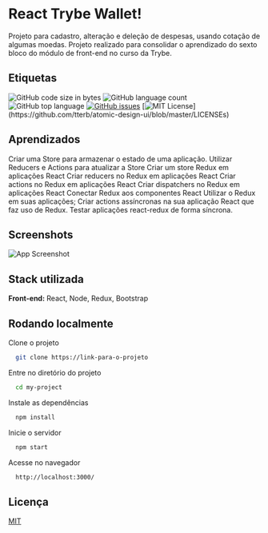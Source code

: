 
# React Trybe Wallet!

Projeto para cadastro, alteração e deleção de despesas, usando cotação de algumas moedas.
Projeto realizado para consolidar o aprendizado do sexto bloco do módulo de front-end no curso da Trybe.

## Etiquetas

![GitHub code size in bytes](https://img.shields.io/github/languages/code-size/eemr3/project-trybewallet)
![GitHub language count](https://img.shields.io/github/languages/count/eemr3/project-trybewallet)
![GitHub top language](https://img.shields.io/github/languages/top/eemr3/project-trybewallet)
[![GitHub issues](https://img.shields.io/github/issues/eemr3/project-trybewallet)](https://github.com/eemr3/project-trybewallet/issues)
[![MIT License](https://img.shields.io/apm/l/atomic-design-ui.svg?)](https://github.com/tterb/atomic-design-ui/blob/master/LICENSEs)


## Aprendizados

Criar uma Store para armazenar o estado de uma aplicação.
Utilizar Reducers e Actions para atualizar a Store
Criar um store Redux em aplicações React
Criar reducers no Redux em aplicações React
Criar actions no Redux em aplicações React
Criar dispatchers no Redux em aplicações React
Conectar Redux aos componentes React
Utilizar o Redux em suas aplicações;
Criar actions assíncronas na sua aplicação React que faz uso de Redux.
Testar aplicações react-redux de forma síncrona.
## Screenshots

![App Screenshot](https://user-images.githubusercontent.com/42968718/154858540-c3d950cc-5171-4d68-91ca-a24f10c06daf.png)


## Stack utilizada

**Front-end:** React, Node, Redux, Bootstrap

## Rodando localmente

Clone o projeto

```bash
  git clone https://link-para-o-projeto
```

Entre no diretório do projeto

```bash
  cd my-project
```

Instale as dependências

```bash
  npm install
```

Inicie o servidor

```bash
  npm start
```

Acesse no navegador
```bash
  http://localhost:3000/
```
## Licença

[MIT](https://choosealicense.com/licenses/mit/)

